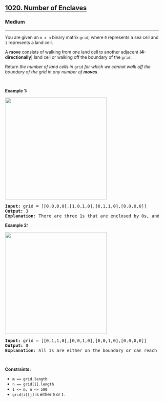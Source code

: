 <h2><a href="https://leetcode.com/problems/number-of-enclaves/">1020. Number of Enclaves</a></h2><h3>Medium</h3><hr><div style="user-select: auto;"><p style="user-select: auto;">You are given an <code style="user-select: auto;">m x n</code> binary matrix <code style="user-select: auto;">grid</code>, where <code style="user-select: auto;">0</code> represents a sea cell and <code style="user-select: auto;">1</code> represents a land cell.</p>

<p style="user-select: auto;">A <strong style="user-select: auto;">move</strong> consists of walking from one land cell to another adjacent (<strong style="user-select: auto;">4-directionally</strong>) land cell or walking off the boundary of the <code style="user-select: auto;">grid</code>.</p>

<p style="user-select: auto;">Return <em style="user-select: auto;">the number of land cells in</em> <code style="user-select: auto;">grid</code> <em style="user-select: auto;">for which we cannot walk off the boundary of the grid in any number of <strong style="user-select: auto;">moves</strong></em>.</p>

<p style="user-select: auto;">&nbsp;</p>
<p style="user-select: auto;"><strong class="example" style="user-select: auto;">Example 1:</strong></p>
<img alt="" src="https://assets.leetcode.com/uploads/2021/02/18/enclaves1.jpg" style="width: 333px; height: 333px; user-select: auto;">
<pre style="user-select: auto;"><strong style="user-select: auto;">Input:</strong> grid = [[0,0,0,0],[1,0,1,0],[0,1,1,0],[0,0,0,0]]
<strong style="user-select: auto;">Output:</strong> 3
<strong style="user-select: auto;">Explanation:</strong> There are three 1s that are enclosed by 0s, and one 1 that is not enclosed because its on the boundary.
</pre>

<p style="user-select: auto;"><strong class="example" style="user-select: auto;">Example 2:</strong></p>
<img alt="" src="https://assets.leetcode.com/uploads/2021/02/18/enclaves2.jpg" style="width: 333px; height: 333px; user-select: auto;">
<pre style="user-select: auto;"><strong style="user-select: auto;">Input:</strong> grid = [[0,1,1,0],[0,0,1,0],[0,0,1,0],[0,0,0,0]]
<strong style="user-select: auto;">Output:</strong> 0
<strong style="user-select: auto;">Explanation:</strong> All 1s are either on the boundary or can reach the boundary.
</pre>

<p style="user-select: auto;">&nbsp;</p>
<p style="user-select: auto;"><strong style="user-select: auto;">Constraints:</strong></p>

<ul style="user-select: auto;">
	<li style="user-select: auto;"><code style="user-select: auto;">m == grid.length</code></li>
	<li style="user-select: auto;"><code style="user-select: auto;">n == grid[i].length</code></li>
	<li style="user-select: auto;"><code style="user-select: auto;">1 &lt;= m, n &lt;= 500</code></li>
	<li style="user-select: auto;"><code style="user-select: auto;">grid[i][j]</code> is either <code style="user-select: auto;">0</code> or <code style="user-select: auto;">1</code>.</li>
</ul>
</div>